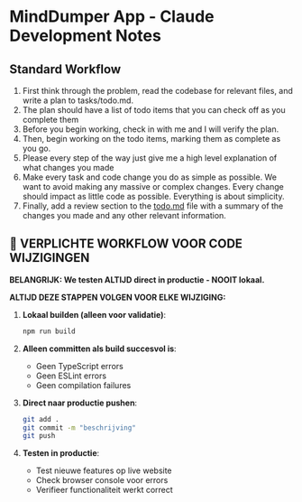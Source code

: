 # MindDumper App - Claude Development Notes
## Standard Workflow
1. First think through the problem, read the codebase for relevant files, and write a plan to tasks/todo.md.
2. The plan should have a list of todo items that you can check off as you complete them
3. Before you begin working, check in with me and I will verify the plan.
4. Then, begin working on the todo items, marking them as complete as you go.
5. Please every step of the way just give me a high level explanation of what changes you made
6. Make every task and code change you do as simple as possible. We want to avoid making any massive or complex changes. Every change should impact as little code as possible. Everything is about simplicity.
7. Finally, add a review section to the [todo.md](http://todo.md/) file with a summary of the changes you made and any other relevant information.

## 🚨 VERPLICHTE WORKFLOW VOOR CODE WIJZIGINGEN

**BELANGRIJK: We testen ALTIJD direct in productie - NOOIT lokaal.**

**ALTIJD DEZE STAPPEN VOLGEN VOOR ELKE WIJZIGING:**

1. **Lokaal builden (alleen voor validatie)**:
   ```bash
   npm run build
   ```
   
2. **Alleen committen als build succesvol is**:
   - Geen TypeScript errors
   - Geen ESLint errors  
   - Geen compilation failures
   
3. **Direct naar productie pushen**:
   ```bash
   git add .
   git commit -m "beschrijving"
   git push
   ```

4. **Testen in productie**:
   - Test nieuwe features op live website
   - Check browser console voor errors
   - Verifieer functionaliteit werkt correct

